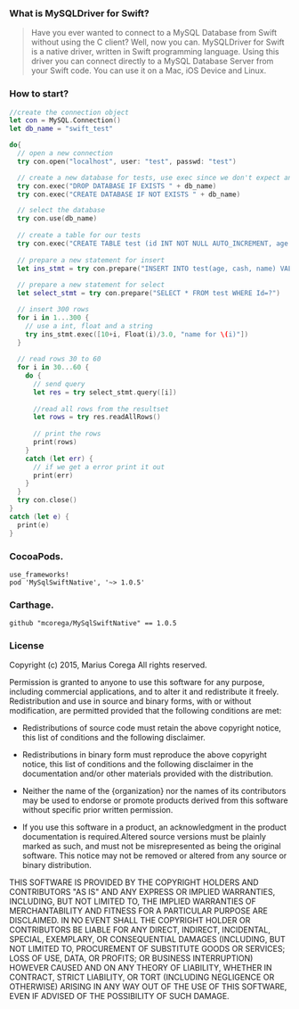 ### What is MySQLDriver for Swift?

>Have you ever wanted to connect to a MySQL Database from Swift without using the C client? Well, now you can. MySQLDriver for Swift is a native driver, written in Swift programming language. Using this driver you can connect directly to a MySQL Database Server from your Swift code. You can use it on a Mac, iOS Device and Linux.

### How to start?
```swift
//create the connection object
let con = MySQL.Connection()
let db_name = "swift_test"

do{
  // open a new connection
  try con.open("localhost", user: "test", passwd: "test")

  // create a new database for tests, use exec since we don't expect any results
  try con.exec("DROP DATABASE IF EXISTS " + db_name)
  try con.exec("CREATE DATABASE IF NOT EXISTS " + db_name)

  // select the database
  try con.use(db_name)
  
  // create a table for our tests
  try con.exec("CREATE TABLE test (id INT NOT NULL AUTO_INCREMENT, age INT, cash FLOAT, name VARCHAR(30), PRIMARY KEY (id))")
  
  // prepare a new statement for insert
  let ins_stmt = try con.prepare("INSERT INTO test(age, cash, name) VALUES(?,?,?)")
  
  // prepare a new statement for select
  let select_stmt = try con.prepare("SELECT * FROM test WHERE Id=?")

  // insert 300 rows
  for i in 1...300 {
    // use a int, float and a string
    try ins_stmt.exec([10+i, Float(i)/3.0, "name for \(i)"])
  }
  
  // read rows 30 to 60
  for i in 30...60 {
    do {
      // send query
      let res = try select_stmt.query([i])
      
      //read all rows from the resultset
      let rows = try res.readAllRows()
      
      // print the rows
      print(rows)
    }
    catch (let err) {
      // if we get a error print it out
      print(err)
    }
  }
  try con.close()
}
catch (let e) {
  print(e)
}
```
### CocoaPods.
```
use_frameworks!
pod 'MySqlSwiftNative', '~> 1.0.5'
```

### Carthage.
```
github "mcorega/MySqlSwiftNative" == 1.0.5
```

### License
Copyright (c) 2015, Marius Corega
All rights reserved.

Permission is granted to anyone to use this software for any purpose, 
including commercial applications, and to alter it and redistribute it freely.
Redistribution and use in source and binary forms, with or without
modification, are permitted provided that the following conditions are met:

* Redistributions of source code must retain the above copyright notice, this
  list of conditions and the following disclaimer.

* Redistributions in binary form must reproduce the above copyright notice,
  this list of conditions and the following disclaimer in the documentation
  and/or other materials provided with the distribution.

* Neither the name of the {organization} nor the names of its
  contributors may be used to endorse or promote products derived from
  this software without specific prior written permission.

* If you use this software in a product, an acknowledgment in the product 
  documentation is required.Altered source versions must be plainly marked 
  as such, and must not be misrepresented as being the original software. 
  This notice may not be removed or altered from any source or binary distribution.
  

THIS SOFTWARE IS PROVIDED BY THE COPYRIGHT HOLDERS AND CONTRIBUTORS "AS IS"
AND ANY EXPRESS OR IMPLIED WARRANTIES, INCLUDING, BUT NOT LIMITED TO, THE
IMPLIED WARRANTIES OF MERCHANTABILITY AND FITNESS FOR A PARTICULAR PURPOSE ARE
DISCLAIMED. IN NO EVENT SHALL THE COPYRIGHT HOLDER OR CONTRIBUTORS BE LIABLE
FOR ANY DIRECT, INDIRECT, INCIDENTAL, SPECIAL, EXEMPLARY, OR CONSEQUENTIAL
DAMAGES (INCLUDING, BUT NOT LIMITED TO, PROCUREMENT OF SUBSTITUTE GOODS OR
SERVICES; LOSS OF USE, DATA, OR PROFITS; OR BUSINESS INTERRUPTION) HOWEVER
CAUSED AND ON ANY THEORY OF LIABILITY, WHETHER IN CONTRACT, STRICT LIABILITY,
OR TORT (INCLUDING NEGLIGENCE OR OTHERWISE) ARISING IN ANY WAY OUT OF THE USE
OF THIS SOFTWARE, EVEN IF ADVISED OF THE POSSIBILITY OF SUCH DAMAGE.
